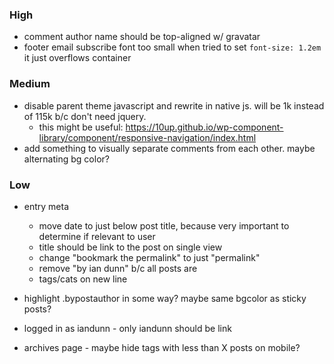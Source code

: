 ### High

* comment author name should be top-aligned w/ gravatar
* footer email subscribe font too small
	when tried to set `font-size: 1.2em` it just overflows container


### Medium

* disable parent theme javascript and rewrite in native js. will be 1k instead of 115k b/c don't need jquery.
	* this might be useful: https://10up.github.io/wp-component-library/component/responsive-navigation/index.html
* add something to visually separate comments from each other. maybe alternating bg color?



### Low

* entry meta
	* move date to just below post title, because very important to determine if relevant to user
	* title should be link to the post on single view
	* change "bookmark the permalink" to just "permalink"
	* remove "by ian dunn" b/c all posts are
	* tags/cats on new line

* highlight .bypostauthor in some way? maybe same bgcolor as sticky posts?

* logged in as iandunn - only iandunn should be link

* archives page - maybe hide tags with less than X posts on mobile?
